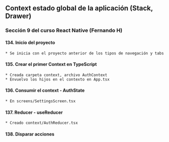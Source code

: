 ## Context estado global de la aplicación (Stack, Drawer)
### Sección 9 del curso React Native (Fernando H)

#### 134. Inicio del proyecto
    * Se inicia con el proyecto anterior de los tipos de navegación y tabs
#### 135. Crear el primer Context en TypeScript
    * Creada carpeta context, archivo AuthContext
    * Envuelvo los hijos en el contexto en App.tsx
#### 136. Consumir el context - AuthState
    * En screens/SettingsScreen.tsx
#### 137. Reducer - useReducer
    * Creado context/AuthReducer.tsx
#### 138. Disparar acciones

